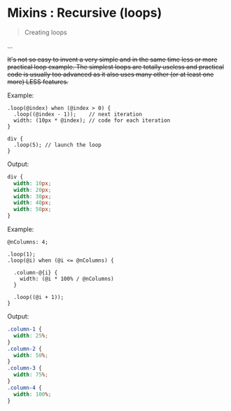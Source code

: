 <a id="mixins-recursive-loops" class="section_anchor"></a>

# Mixins : Recursive (loops)
> Creating loops

...

~~It's not so easy to invent a very simple and in the same time less or more practical loop example. The simplest loops are totally useless and practical code is usually too advanced as it also uses many other (or at least one more) LESS features.~~

Example:
```less
.loop(@index) when (@index > 0) {
  .loop((@index - 1));    // next iteration
  width: (10px * @index); // code for each iteration
}

div {
  .loop(5); // launch the loop
}
```
Output:
```css
div {
  width: 10px;
  width: 20px;
  width: 30px;
  width: 40px;
  width: 50px;
}
```

Example:
```less
@nColumns: 4;

.loop(1);
.loop(@i) when (@i <= @nColumns) {

  .column-@{i} {
    width: (@i * 100% / @nColumns)
  }

  .loop((@i + 1));
}
```
Output:
```css
.column-1 {
  width: 25%;
}
.column-2 {
  width: 50%;
}
.column-3 {
  width: 75%;
}
.column-4 {
  width: 100%;
}
```
